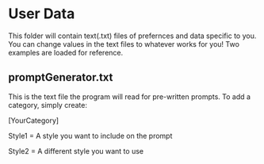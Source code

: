 # User Data
This folder will contain text(.txt) files of prefernces and data specific to you. You can change values in the text files to whatever works for you! Two examples are loaded for reference.

## promptGenerator.txt
This is the text file the program will read for pre-written prompts. To add a category, simply create:

[YourCategory]

Style1 = A style you want to include on the prompt

Style2 = A different style you want to use
